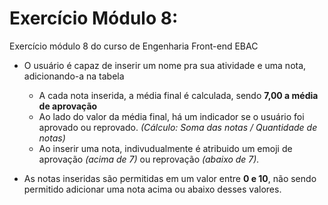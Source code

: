# Exercício Módulo 8:

Exercício módulo 8 do curso de Engenharia Front-end EBAC

- O usuário é capaz de inserir um nome pra sua atividade e uma nota, adicionando-a na tabela

  - A cada nota inserida, a média final é calculada, sendo **7,00 a média de aprovação**
  - Ao lado do valor da média final, há um indicador se o usuário foi aprovado ou reprovado. _(Cálculo: Soma das notas / Quantidade de notas)_
  - Ao inserir uma nota, indivudualmente é atribuido um emoji de aprovação _(acima de 7)_ ou reprovação _(abaixo de 7)._

- As notas inseridas são permitidas em um valor entre **0 e 10**, não sendo permitido adicionar uma nota acima ou abaixo desses valores.
